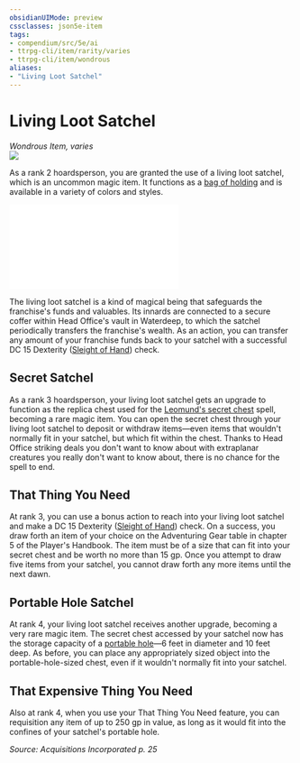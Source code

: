 ```yaml
---
obsidianUIMode: preview
cssclasses: json5e-item
tags:
- compendium/src/5e/ai
- ttrpg-cli/item/rarity/varies
- ttrpg-cli/item/wondrous
aliases: 
- "Living Loot Satchel"
---
```

# Living Loot Satchel
*Wondrous Item, varies*  
![](/3-Mechanics/CLI/items/img/living-loot-satchel.webp#right)  


As a rank 2 hoardsperson, you are granted the use of a living loot satchel, which is an uncommon magic item. It functions as a [bag of holding](/3-Mechanics/CLI/items/bag-of-holding.md) and is available in a variety of colors and styles.

![Class-Based Living Loot Satchel](/3-Mechanics/CLI/tables/class-based-living-loot-satchel-ai.md)

The living loot satchel is a kind of magical being that safeguards the franchise's funds and valuables. Its innards are connected to a secure coffer within Head Office's vault in Waterdeep, to which the satchel periodically transfers the franchise's wealth. As an action, you can transfer any amount of your franchise funds back to your satchel with a successful DC 15 Dexterity ([Sleight of Hand](/3-Mechanics/CLI/rules/skills.md#Sleight%20of%20Hand)) check.

## Secret Satchel

As a rank 3 hoardsperson, your living loot satchel gets an upgrade to function as the replica chest used for the [Leomund's secret chest](/3-Mechanics/CLI/spells/leomunds-secret-chest.md) spell, becoming a rare magic item. You can open the secret chest through your living loot satchel to deposit or withdraw items—even items that wouldn't normally fit in your satchel, but which fit within the chest. Thanks to Head Office striking deals you don't want to know about with extraplanar creatures you really don't want to know about, there is no chance for the spell to end.

## That Thing You Need

At rank 3, you can use a bonus action to reach into your living loot satchel and make a DC 15 Dexterity ([Sleight of Hand](/3-Mechanics/CLI/rules/skills.md#Sleight%20of%20Hand)) check. On a success, you draw forth an item of your choice on the Adventuring Gear table in chapter 5 of the Player's Handbook. The item must be of a size that can fit into your secret chest and be worth no more than 15 gp. Once you attempt to draw five items from your satchel, you cannot draw forth any more items until the next dawn.

## Portable Hole Satchel

At rank 4, your living loot satchel receives another upgrade, becoming a very rare magic item. The secret chest accessed by your satchel now has the storage capacity of a [portable hole](/3-Mechanics/CLI/items/portable-hole.md)—6 feet in diameter and 10 feet deep. As before, you can place any appropriately sized object into the portable-hole-sized chest, even if it wouldn't normally fit into your satchel.

## That Expensive Thing You Need

Also at rank 4, when you use your That Thing You Need feature, you can requisition any item of up to 250 gp in value, as long as it would fit into the confines of your satchel's portable hole.

*Source: Acquisitions Incorporated p. 25*